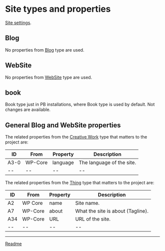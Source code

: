 # Site types and properties

[Site settings](/doc/doc-conf-site.md).

## Blog

No properties from [Blog](https://schema.org/Blog "https://schema.org/Blog") type are used.

## WebSite

No properties from [WebSite](https://schema.org/WebSite "https://schema.org/WebSite") type are used.

## book
Book type just in PB installations, where Book type is used by default. Not changes are available.

## General Blog and WebSite properties

The related properties from the [Creative Work](https://schema.org/CreativeWork "https://schema.org/CreativeWork") type that matters to the project are:

| ID   | From    | Property | Description               |
| --   | ------- | -------- | ------------------------- |
| A3-0 | WP-Core | language | The language of the site. |
| --   | --      | --       | --                        |

The related properties from the [Thing](https://schema.org/Thing "https://schema.org/Thing") type that matters to the project are:

| ID  | From    | Property | Description                       |
| --- | ------- | -------- | --------------------------------- |
| A2  | WP Core | name     | Site name.                        |
| A7  | WP-Core | about    | What the site is about (Tagline). |
| A34 | WP-Core | URL      | URL of the site.                  |
| --  | --      | --       | --                                |

---

[Readme](//Readme.md)
